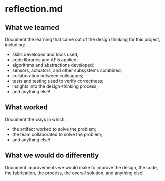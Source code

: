 # reflection.md

## What we learned

Document the learning that came out of the design thinking for this project, including:
- skills developed and tools used;
- code libraries and APIs applied;
- algorithms and abstractions developed;
- sensors, actuators, and other subsystems combined;
- collaboration between colleagues;
- tests and testing used to verify correctness;
- insights into the design-thinking process;
- and anything else!

## What worked

Document the ways in which:
- the artifact worked to solve the problem; 
- the team collaborated to solve the problem;
- and anything else!

## What we would do differently

Document improvements we would make to improve the design, the code, the fabrication, the process, the overall solution, and anything else!
